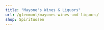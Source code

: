 ```yaml
---
title: "Mayone's Wines & Liquors"
url: /glenmont/mayones-wines-und-liquors/
shop: Spirituosen
---
```

